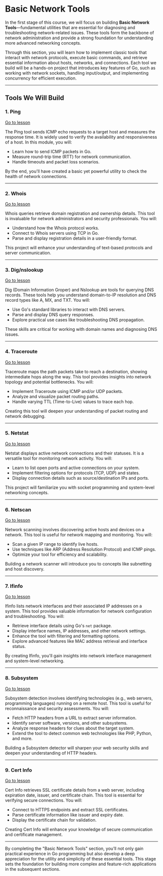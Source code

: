 # Basic Network Tools

In the first stage of this course, we will focus on building **Basic Network Tools**—fundamental utilities that are essential for diagnosing and troubleshooting network-related issues. These tools form the backbone of network administration and provide a strong foundation for understanding more advanced networking concepts.

Through this section, you will learn how to implement classic tools that interact with network protocols, execute basic commands, and retrieve essential information about hosts, networks, and connections. Each tool we build will be a hands-on project that introduces key features of Go, such as working with network sockets, handling input/output, and implementing concurrency for efficient execution.

---

## Tools We Will Build

### 1. Ping
[Go to lesson](Go-Tools-Ping.md)

The Ping tool sends ICMP echo requests to a target host and measures the response time. It is widely used to verify the availability and responsiveness of a host. In this module, you will:
- Learn how to send ICMP packets in Go.
- Measure round-trip time (RTT) for network communication.
- Handle timeouts and packet loss scenarios.

By the end, you'll have created a basic yet powerful utility to check the health of network connections.

---

### 2. Whois
[Go to lesson](Go-Tools-Whois.md)

Whois queries retrieve domain registration and ownership details. This tool is invaluable for network administrators and security professionals. You will:
- Understand how the Whois protocol works.
- Connect to Whois servers using TCP in Go.
- Parse and display registration details in a user-friendly format.

This project will enhance your understanding of text-based protocols and server communication.

---

### 3. Dig/nslookup
[Go to lesson](Go-Tools-Dig-nslookup.md)

Dig (Domain Information Groper) and Nslookup are tools for querying DNS records. These tools help you understand domain-to-IP resolution and DNS record types like A, MX, and TXT. You will:
- Use Go's standard libraries to interact with DNS servers.
- Parse and display DNS query responses.
- Explore practical use cases like troubleshooting DNS propagation.

These skills are critical for working with domain names and diagnosing DNS issues.

---

### 4. Traceroute
[Go to lesson](Go-Tools-Traceroute.md)

Traceroute maps the path packets take to reach a destination, showing intermediate hops along the way. This tool provides insights into network topology and potential bottlenecks. You will:
- Implement Traceroute using ICMP and/or UDP packets.
- Analyze and visualize packet routing paths.
- Handle varying TTL (Time-to-Live) values to trace each hop.

Creating this tool will deepen your understanding of packet routing and network debugging.

---

### 5. Netstat
[Go to lesson](Go-Tools-Netstat.md)

Netstat displays active network connections and their statuses. It is a versatile tool for monitoring network activity. You will:
- Learn to list open ports and active connections on your system.
- Implement filtering options for protocols (TCP, UDP) and states.
- Display connection details such as source/destination IPs and ports.

This project will familiarize you with socket programming and system-level networking concepts.

---

### 6. Netscan
[Go to lesson](Go-Tools-Netscan.md)

Network scanning involves discovering active hosts and devices on a network. This tool is useful for network mapping and monitoring. You will:
- Scan a given IP range to identify live hosts.
- Use techniques like ARP (Address Resolution Protocol) and ICMP pings.
- Optimize your tool for efficiency and scalability.

Building a network scanner will introduce you to concepts like subnetting and host discovery.

---

### 7. Ifinfo
[Go to lesson](Go-Tools-Ifinfo.md)

Ifinfo lists network interfaces and their associated IP addresses on a system. This tool provides valuable information for network configuration and troubleshooting. You will:
- Retrieve interface details using Go's `net` package.
- Display interface names, IP addresses, and other network settings.
- Enhance the tool with filtering and formatting options.
- Explore advanced features like MAC address retrieval and interface status.

By creating Ifinfo, you'll gain insights into network interface management and system-level networking.

---

### 8. Subsystem
[Go to lesson](Go-Tools-Subsystem.md)

Subsystem detection involves identifying technologies (e.g., web servers, programming languages) running on a remote host. This tool is useful for reconnaissance and security assessments. You will:
- Fetch HTTP headers from a URL to extract server information.
- Identify server software, versions, and other subsystems.
- Analyze response headers for clues about the target system.
- Extend the tool to detect common web technologies like PHP, Python, and more.

Building a Subsystem detector will sharpen your web security skills and deepen your understanding of HTTP headers.

---

### 9. Cert Info
[Go to lesson](Go-Tools-Cert-info.md)

Cert Info retrieves SSL certificate details from a web server, including expiration date, issuer, and certificate chain. This tool is essential for verifying secure connections. You will:
- Connect to HTTPS endpoints and extract SSL certificates.
- Parse certificate information like issuer and expiry date.
- Display the certificate chain for validation.

Creating Cert Info will enhance your knowledge of secure communication and certificate management.

---


By completing the "Basic Network Tools" section, you’ll not only gain practical experience in Go programming but also develop a deep appreciation for the utility and simplicity of these essential tools. This stage sets the foundation for building more complex and feature-rich applications in the subsequent sections.